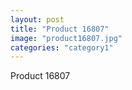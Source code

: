 ```yaml
---
layout: post
title: "Product 16807"
image: "product16807.jpg"
categories: "category1"
---
```

Product 16807
